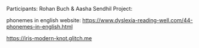 Participants: Rohan Buch & Aasha Sendhil
Project:

phonemes in english website: https://www.dyslexia-reading-well.com/44-phonemes-in-english.html

https://iris-modern-knot.glitch.me
